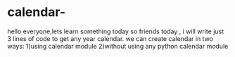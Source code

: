 # calendar-
hello everyone,lets learn something today 
so friends today , i will write just 3 lines of code to get any year calendar.
we can create calendar in two ways:
1)using calendar module
2)without using any python calendar module
